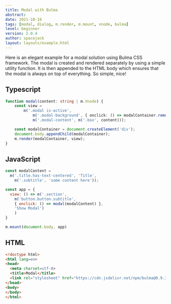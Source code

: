 ```yaml
---
title: Modal with Bulma
abstract:
date: 2021-10-16
tags: [modal, dialog, m.render, m.mount, vnode, bulma]
level: beginner
version: 2.0.4
author: spacejack
layout: layouts/example.html
---
```


Here is an elegant example for a modal solution using Bulma CSS framework.
The modal is created and rendered separately by using a simple utility function.
It is then appended to the HTML body which ensures that the modal is always on top of everything.
So simple, nice!

## Typescript

~~~ts
function modal(content: string | m.Vnode) {
    const view =
        m('.modal is-active',
            m('.modal-background', { onclick: () => modalContainer.remove() }),
            m('.modal-content', m('.box', content)));

    const modalContainer = document.createElement('div');
    document.body.appendChild(modalContainer);
    m.render(modalContainer, view);
}
~~~

## JavaScript

~~~js
const modalContent =
  m('.title.has-text-centered', 'Title',
    m('.subtitle', 'some content here'));

const app = {
  view: () => m('.section',
    m('button.button.subtitle',
    { onclick: () => modal(modalContent) },
    'Show Modal')
    )
}

m.mount(document.body, app)
~~~

## HTML

~~~html
<!doctype html>
<html lang=en>
<head>
  <meta charset=utf-8>
  <title>Modal</title>
  <link rel="stylesheet" href="https://cdn.jsdelivr.net/npm/bulma@0.9.3/css/bulma.min.css">
</head>
<body>
</body>
</html>
~~~
